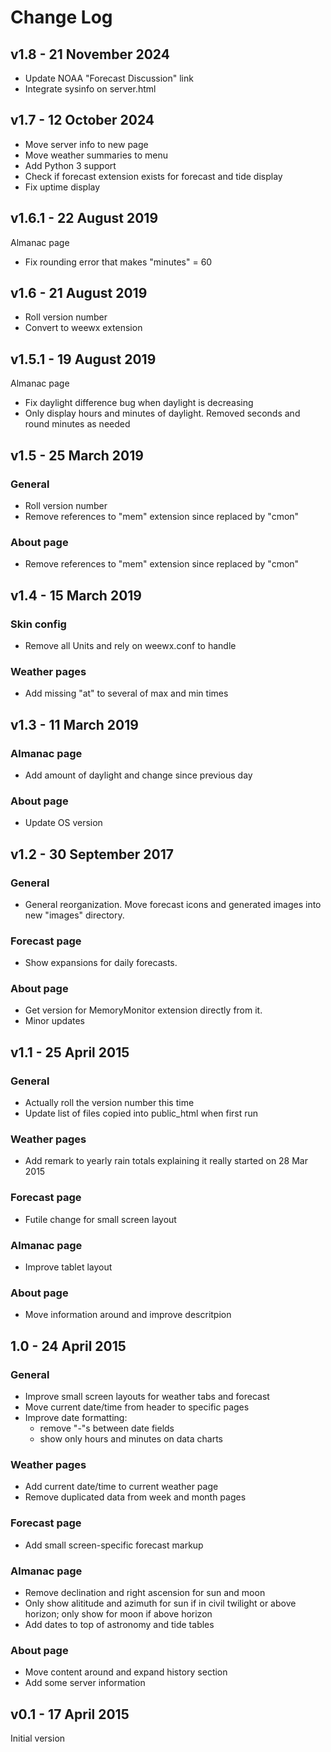 # Change Log


## v1.8 - 21 November 2024
- Update NOAA "Forecast Discussion" link
- Integrate sysinfo on server.html

## v1.7 - 12 October 2024
- Move server info to new page
- Move weather summaries to menu
- Add Python 3 support
- Check if forecast extension exists for forecast and tide display
- Fix uptime display

## v1.6.1 - 22 August 2019
Almanac page
- Fix rounding error that makes "minutes" = 60

## v1.6 - 21 August 2019
- Roll version number
- Convert to weewx extension

## v1.5.1 - 19 August 2019
Almanac page
- Fix daylight difference bug when daylight is decreasing
- Only display hours and minutes of daylight. Removed seconds and round
  minutes as needed

## v1.5 - 25 March 2019
### General
- Roll version number
- Remove references to "mem" extension since replaced by "cmon"
### About page
- Remove references to "mem" extension since replaced by "cmon"

## v1.4 - 15 March 2019
### Skin config
- Remove all Units and rely on weewx.conf to handle
### Weather pages
- Add missing "at" to several of max and min times

## v1.3 - 11 March 2019
### Almanac page
- Add amount of daylight and change since previous day
### About page
- Update OS version

## v1.2 - 30 September 2017
### General
- General reorganization. Move forecast icons and generated images
into new "images" directory.
### Forecast page
- Show expansions for daily forecasts.
### About page
- Get version for MemoryMonitor extension directly from it.
- Minor updates

## v1.1 - 25 April 2015
### General
- Actually roll the version number this time
- Update list of files copied into public_html when first run
### Weather pages
- Add remark to yearly rain totals explaining it really started on 28 Mar 2015
### Forecast page
- Futile change for small screen layout
### Almanac page
- Improve tablet layout
### About page
- Move information around and improve descritpion

## 1.0 - 24 April 2015
### General
- Improve small screen layouts for weather tabs and forecast
- Move current date/time from header to specific pages
- Improve date formatting:
  - remove "-"s between date fields
  - show only hours and minutes on data charts
### Weather pages
- Add current date/time to current weather page
- Remove duplicated data from week and month pages
### Forecast page
- Add small screen-specific forecast markup
### Almanac page
- Remove declination and right ascension for sun and moon
- Only show alititude and azimuth for sun if in civil twilight or above horizon; only show for moon if above horizon
- Add dates to top of astronomy and tide tables
### About page
- Move content around and expand history section
- Add some server information

## v0.1 - 17 April 2015
Initial version
